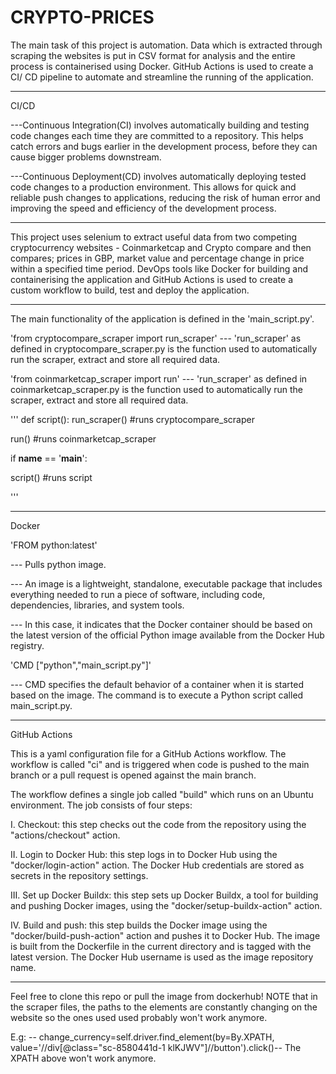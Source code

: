# CRYPTO-PRICES

The main task of this project is automation. 
Data which is extracted through scraping the websites is put in CSV format for analysis and the entire process is containerised using Docker.
GitHub Actions is used to create a CI/ CD pipeline to automate and streamline the running of the application. 

--------------------------------------------
CI/CD

---Continuous Integration(CI) involves automatically building and testing code changes each time they are committed to a repository. This helps catch errors and bugs earlier in the development process, before they can cause bigger problems downstream.

---Continuous Deployment(CD) involves automatically deploying tested code changes to a production environment. This allows for quick and reliable push changes to applications, reducing the risk of human error and improving the speed and efficiency of the development process.

--------------------------------------------
This project uses selenium to extract useful data from two competing cryptocurrency websites - Coinmarketcap and Crypto compare and then compares; prices in GBP, market value and percentage change in price within a specified time period. DevOps tools like Docker for building and containerising the application and GitHub Actions is used to create a custom workflow to build, test and deploy the application.

---------------------------------------------
The main functionality of the application is defined in the 'main_script.py'.

'from cryptocompare_scraper import run_scraper'
--- 'run_scraper' as defined in cryptocompare_scraper.py is the function used to automatically run the scraper, extract and store all required data.

'from coinmarketcap_scraper import run'
--- 'run_scraper' as defined in coinmarketcap_scraper.py is the function used to automatically run the scraper, extract and store all required data.


''' 
def script():
    run_scraper() #runs cryptocompare_scraper
   
   run() #runs coinmarketcap_scraper

if __name__ == '__main__':

   script() #runs script 
   
  '''
    
--------------------------------------------

Docker

'FROM python:latest'

--- Pulls python image.

--- An image is a lightweight, standalone, executable package that includes everything needed to run a piece of software, including code, dependencies, libraries, and system tools.

--- In this case, it indicates that the Docker container should be based on the latest version of the official Python image available from the Docker Hub registry.

'CMD ["python","main_script.py"]'

--- CMD specifies the default behavior of a container when it is started based on the image. The command is to execute a Python script called main_script.py.

-------------------------------------------

GitHub Actions 

This is a yaml configuration file for a GitHub Actions workflow. The workflow is called "ci" and is triggered when code is pushed to the main branch or a pull request is opened against the main branch.

The workflow defines a single job called "build" which runs on an Ubuntu environment. The job consists of four steps:

I. Checkout: this step checks out the code from the repository using the "actions/checkout" action.

II. Login to Docker Hub: this step logs in to Docker Hub using the "docker/login-action" action. The Docker Hub credentials are stored as secrets in the repository settings.

III. Set up Docker Buildx: this step sets up Docker Buildx, a tool for building and pushing Docker images, using the "docker/setup-buildx-action" action.

IV. Build and push: this step builds the Docker image using the "docker/build-push-action" action and pushes it to Docker Hub. The image is built from the Dockerfile in the current directory and is tagged with the latest version. The Docker Hub username is used as the image repository name.

-----------------------------------------------
Feel free to clone this repo or pull the image from dockerhub!
NOTE that in the scraper files, the paths to the elements are constantly changing on the website so the ones used used probably won't work anymore. 

E.g: 
-- change_currency=self.driver.find_element(by=By.XPATH, value='//div[@class="sc-8580441d-1 klKJWV"]//button').click()-- 
The XPATH above won't work anymore. 


